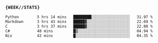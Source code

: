 ### `{WEEK//STATS}` 
<!--START_SECTION:waka-->

```txt
Python        5 hrs 14 mins   ████████░░░░░░░░░░░░░░░░░   31.97 %
Markdown      3 hrs 43 mins   █████▓░░░░░░░░░░░░░░░░░░░   22.69 %
C             3 hrs 37 mins   █████▓░░░░░░░░░░░░░░░░░░░   22.08 %
C#            48 mins         █▒░░░░░░░░░░░░░░░░░░░░░░░   04.94 %
Nix           42 mins         █░░░░░░░░░░░░░░░░░░░░░░░░   04.35 %
```

<!--END_SECTION:waka-->
